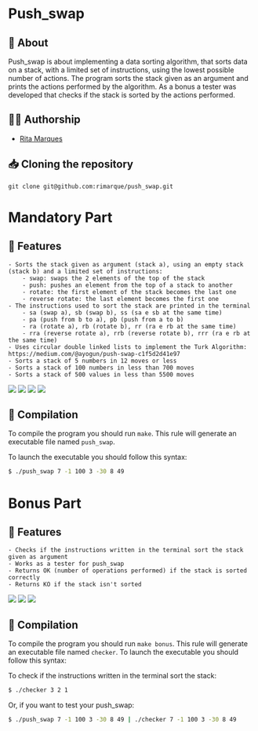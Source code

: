 # **Push_swap**

## :speech_balloon: **About**
Push_swap is about implementing a data sorting algorithm, that sorts data on a stack, with a limited set of instructions, using the lowest possible number of actions. 
The program sorts the stack given as an argument and prints the actions performed by the algorithm. 
As a bonus a tester was developed that checks if the stack is sorted by the actions performed.

## 🙋‍♀️ **Authorship**
- [Rita Marques](https://github.com/rimarque)

## :inbox_tray: **Cloning the repository**

```shell
git clone git@github.com:rimarque/push_swap.git 
```

# Mandatory Part

## 💎 **Features**
```
- Sorts the stack given as argument (stack a), using an empty stack (stack b) and a limited set of instructions:
	- swap: swaps the 2 elements of the top of the stack
	- push: pushes an element from the top of a stack to another
	- rotate: the first element of the stack becomes the last one
	- reverse rotate: the last element becomes the first one
- The instructions used to sort the stack are printed in the terminal
	- sa (swap a), sb (swap b), ss (sa e sb at the same time)
	- pa (push from b to a), pb (push from a to b)
	- ra (rotate a), rb (rotate b), rr (ra e rb at the same time)
	- rra (reverse rotate a), rrb (reverse rotate b), rrr (ra e rb at the same time)
- Uses circular double linked lists to implement the Turk Algorithm: https://medium.com/@ayogun/push-swap-c1f5d2d41e97
- Sorts a stack of 5 numbers in 12 moves or less
- Sorts a stack of 100 numbers in less than 700 moves
- Sorts a stack of 500 values in less than 5500 moves
```
</tbody>
	<td><image src="img/mandatory.png"></td>
	<td><image src="img/5numbers.png"></td>
	<td><image src="img/100numbers.png"></td>
	<td><image src="img/500numbers.png"></td>
</tbody>

## :link: **Compilation**
To compile the program you should run `make`.
This rule will generate an executable file named `push_swap`.

To launch the executable you should follow this syntax:

```sh
$ ./push_swap 7 -1 100 3 -30 8 49
```

# Bonus Part

## 💎 **Features**
```
- Checks if the instructions written in the terminal sort the stack given as argument
- Works as a tester for push_swap
- Returns OK (number of operations performed) if the stack is sorted correctly
- Returns KO if the stack isn't sorted
```
<td><image src="img/checker_instructions.png"></td>
<td><image src="img/checker_push_swap.png"></td>
<td><image src="img/checker_wrong_instructions.png"></td>

## :link: **Compilation**
To compile the program you should run `make bonus`.
This rule will generate an executable file named `checker`. To launch the executable you should follow this syntax:

To check if the instructions written in the terminal sort the stack:

```sh
$ ./checker 3 2 1
```
Or, if you want to test your push_swap:

```sh
$ ./push_swap 7 -1 100 3 -30 8 49 | ./checker 7 -1 100 3 -30 8 49
```
